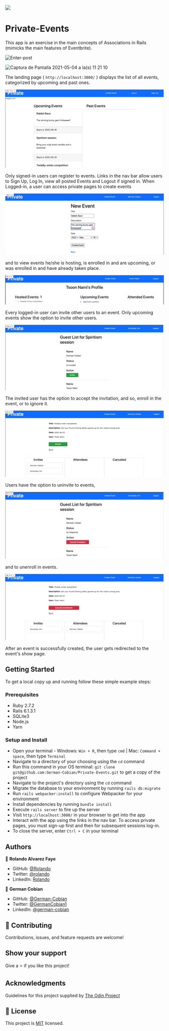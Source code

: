 ![](https://img.shields.io/badge/Microverse-blueviolet)

# Private-Events

This app is an exercise in the main concepts of Associations in Rails (mimicks the main features of Eventbrite).

![Enter-post](/app/assets/images/Enter-post.png?raw=true "Enter post")

![Captura de Pantalla 2021-05-04 a la(s) 11 21 10](https://user-images.githubusercontent.com/68709712/117051288-3b68e200-accb-11eb-8742-03bcdb189d3c.png)

The landing page ( `http://localhost:3000/` ) displays the list of all events, categorized by upcoming and past ones.

![Landing page](/app/assets/images/Landing-page.png?raw=true "Landing page")

Only signed-in users can register to events. Links in the nav bar allow users to Sign Up, Log In, view all posted Events and Logout if signed in. When Logged-in, a user can access private pages to create events 

![Create event](/app/assets/images/Create-event.png?raw=true "Create event")

and to view events he/she is hosting, is enrolled in and are upcoming, or was enrolled in and have already taken place.

![Event enrolled](/app/assets/images/Event-enrolled.png?raw=true "Event enrolled in")

Every logged-in user can invite other users to an event. Only upcoming events show the option to invite other users.

![Invite](/app/assets/images/Invite.png?raw=true "Invite")

The invited user has the option to accept the invitation, and so, enroll in the event, or to ignore it.

![Enroll in event](/app/assets/images/Enroll-in-event.png?raw=true "Enroll in event")

Users have the option to uninvite to events,

![Invitation cancel](/app/assets/images/Invitation-cancel.png?raw=true "Invitation cancel")

and to unenroll in events. 

![Event-cancel](/app/assets/images/Event-cancel.png?raw=true "Event cancel")

After an event is successfully created, the user gets redirected to the event's show page.


## Getting Started

To get a local copy up and running follow these simple example steps:


### Prerequisites

* Ruby 2.7.2
* Rails 6.1.3.1
* SQLite3
* Node.js
* Yarn


### Setup and Install

* Open your terminal - Windows: `Win + R`, then type `cmd` | Mac: `Command + space`, then type `Terminal`
* Navigate to a directory of your choosing using the `cd` command
* Run this command in your OS terminal: `git clone git@github.com:German-Cobian/Private-Events.git` to get a copy of the project
* Navigate to the project's directory using the `cd` command
* Migrate the database to your environment by running `rails db:migrate`
* Run `rails webpacker:install` to configure Webpacker for your environment
* Install dependencies by running `bundle install`
* Execute `rails server` to fire up the server
* Visit `http://localhost:3000/` in your browser to get into the app
* Interact with the app using the links in the nav bar. To access private pages, you must sign-up first and then for subsequent sessions log-in. 
* To close the server, enter `Ctrl + C` in your terminal


## Authors

👤 **Rolando Alvarez Faye**

* GitHub: [@Rolando](https://github.com/kiranitor123)
* Twitter: [@rolando](https://twitter.com/FayeRolando)
* LinkedIn: [Rolando](https://www.linkedin.com/in/rolando-diego-alvarez-faye-b2b34a1a9/)

👤 **German Cobian**

* GitHub: [@German-Cobian](https://github.com/German-Cobian)
* Twitter: [@GermanCobian1](https://twitter.com/GermanCobian1)
* LinkedIn: [@german-cobian](https://www.linkedin.com/in/german-cobian/)


## 🤝 Contributing

Contributions, issues, and feature requests are welcome!


## Show your support

Give a ⭐️ if you like this project!


## Acknowledgments
Guidelines for this project supplied by [The Odin Project](https://www.theodinproject.com/paths/full-stack-ruby-on-rails/courses/ruby-on-rails/lessons/associations)

## 📝 License

This project is [MIT](https://github.com/German-Cobian/Re-former/blob/re-former-feature/LICENSE) licensed.
